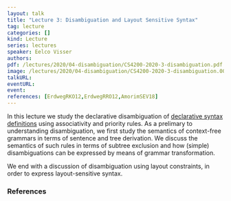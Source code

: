 ```yaml
---
layout: talk
title: "Lecture 3: Disambiguation and Layout Sensitive Syntax"
tag: lecture
categories: []
kind: Lecture
series: lectures
speaker: Eelco Visser
authors:
pdf: /lectures/2020/04-disambiguation/CS4200-2020-3-disambiguation.pdf
image: /lectures/2020/04-disambiguation/CS4200-2020-3-disambiguation.001.png
talkURL:
eventURL:
event:
references: [ErdwegRKO12,ErdwegRRO12,AmorimSEV18]
---
```


In this lecture we study the declarative disambiguation of [declarative syntax definitions](/lectures/2020/09/04/declarative-syntax-definition/) using associativity and priority rules.
As a prelimary to understanding disambiguation, we first study the semantics of context-free grammars in terms of sentence and tree derivation.
We discuss the semantics of such rules in terms of subtree exclusion and how (simple) disambiguations can be expressed by means of grammar transformation.

We end with a discussion of disambiguation using layout constraints, in order to express layout-sensitive syntax.

### References
